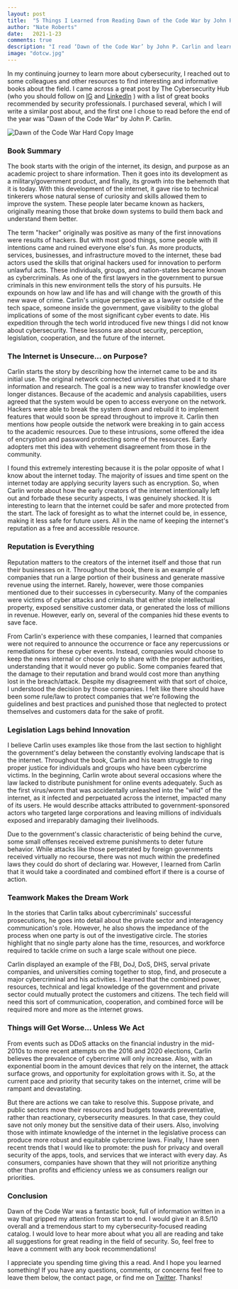 ```yaml
---
layout: post
title:  "5 Things I Learned from Reading Dawn of the Code War by John P. Carlin"
author: "Nate Roberts"
date:   2021-1-23
comments: true
description: "I read ‘Dawn of the Code War’ by John P. Carlin and learned five crucial lessons about cybersecurity, including the importance of security culture, reputation, legislation, cooperation, and the future of the internet."
image: "dotcw.jpg"
---
```


<p class="intro"><span class="dropcap">I</span>n my continuing journey to learn more about cybersecurity, I reached out to some colleagues and other resources to find interesting and informative books about the field. I came across a great post by The Cybersecurity Hub (who you should follow on <a href="https://www.instagram.com/thecybersecurityhub/?hl=en" target="_blank">IG</a> and <a href="https://www.linkedin.com/company/the-cyber-security-hub/" target="_blank">LinkedIn</a> ) with a list of great books recommended by security professionals. I purchased several, which I will write a similar post about, and the first one I chose to read before the end of the year was "Dawn of the Code War" by John P. Carlin.</p>

<img src="{{ '/assets/img/dotcw.jpg' | prepend: site.baseurl }}" alt="Dawn of the Code War Hard Copy Image"> 


### Book Summary

The book starts with the origin of the internet, its design, and purpose as an academic project to share information. Then it goes into its development as a military/government product, and finally, its growth into the behemoth that it is today. With this development of the internet, it gave rise to technical tinkerers whose natural sense of curiosity and skills allowed them to improve the system. These people later became known as hackers, originally meaning those that broke down systems to build them back and understand them better.

The term "hacker" originally was positive as many of the first innovations were results of hackers. But with most good things, some people with ill intentions came and ruined everyone else's fun. As more products, services, businesses, and infrastructure moved to the internet, these bad actors used the skills that original hackers used for innovation to perform unlawful acts. These individuals, groups, and nation-states became known as cybercriminals. As one of the first lawyers in the government to pursue criminals in this new environment tells the story of his pursuits. He expounds on how law and life has and will change with the growth of this new wave of crime.
Carlin's unique perspective as a lawyer outside of the tech space, someone inside the government, gave visibility to the global implications of some of the most significant cyber events to date. His expedition through the tech world introduced five new things I did not know about cybersecurity. These lessons are about security, perception, legislation, cooperation, and the future of the internet.

### The Internet is Unsecure… on Purpose?

Carlin starts the story by describing how the internet came to be and its initial use. The original network connected universities that used it to share information and research. The goal is a new way to transfer knowledge over longer distances. Because of the academic and analysis capabilities, users agreed that the system would be open to access everyone on the network. Hackers were able to break the system down and rebuild it to implement features that would soon be spread throughout to improve it. Carlin then mentions how people outside the network were breaking in to gain access to the academic resources. Due to these intrusions, some offered the idea of encryption and password protecting some of the resources. Early adopters met this idea with vehement disagreement from those in the community.

I found this extremely interesting because it is the polar opposite of what I know about the internet today.  The majority of issues and time spent on the internet today are applying security layers such as encryption. So, when Carlin wrote about how the early creators of the internet intentionally left out and forbade these security aspects, I was genuinely shocked. It is interesting to learn that the internet could be safer and more protected from the start. The lack of foresight as to what the internet could be, in essence, making it less safe for future users. All in the name of keeping the internet's reputation as a free and accessible resource.

### Reputation is Everything

Reputation matters to the creators of the internet itself and those that run their businesses on it. Throughout the book, there is an example of companies that run a large portion of their business and generate massive revenue using the internet. Rarely, however, were those companies mentioned due to their successes in cybersecurity. Many of the companies were victims of cyber attacks and criminals that either stole intellectual property, exposed sensitive customer data, or generated the loss of millions in revenue. However, early on, several of the companies hid these events to save face.

From Carlin's experience with these companies, I learned that companies were not required to announce the occurrence or face any repercussions or remediations for these cyber events. Instead, companies would choose to keep the news internal or choose only to share with the proper authorities, understanding that it would never go public. Some companies feared that the damage to their reputation and brand would cost more than anything lost in the breach/attack. Despite my disagreement with that sort of choice, I understood the decision by those companies. I felt like there should have been some rule/law to protect companies that we're following the guidelines and best practices and punished those that neglected to protect themselves and customers data for the sake of profit.  

### Legislation Lags behind Innovation

I believe Carlin uses examples like those from the last section to highlight the government's delay between the constantly evolving landscape that is the internet. Throughout the book, Carlin and his team struggle to ring proper justice for individuals and groups who have been cybercrime victims. In the beginning, Carlin wrote about several occasions where the law lacked to distribute punishment for online events adequately. Such as the first virus/worm that was accidentally unleashed into the "wild" of the internet, as it infected and perpetuated across the internet, impacted many of its users. He would describe attacks attributed to government-sponsored actors who targeted large corporations and leaving millions of individuals exposed and irreparably damaging their livelihoods.

Due to the government's classic characteristic of being behind the curve, some small offenses received extreme punishments to deter future behavior. While attacks like those perpetrated by foreign governments received virtually no recourse, there was not much within the predefined laws they could do short of declaring war. However, I learned from Carlin that it would take a coordinated and combined effort if there is a course of action.
 
### Teamwork Makes the Dream Work

In the stories that Carlin talks about cybercriminals' successful prosecutions, he goes into detail about the private sector and interagency communication's role. However, he also shows the impedance of the process when one party is out of the investigative circle. The stories highlight that no single party alone has the time, resources, and workforce required to tackle crime on such a large scale without one piece.

Carlin displayed an example of the FBI, DoJ, DoS, DHS, serval private companies, and universities coming together to stop, find, and prosecute a major cybercriminal and his activities. I learned that the combined power, resources, technical and legal knowledge of the government and private sector could mutually protect the customers and citizens. The tech field will need this sort of communication, cooperation, and combined force will be required more and more as the internet grows.

### Things will Get Worse… Unless We Act

From events such as DDoS attacks on the financial industry in the mid-2010s to more recent attempts on the 2016 and 2020 elections, Carlin believes the prevalence of cybercrime will only increase. Also, with an exponential boom in the amount devices that rely on the internet, the attack surface grows, and opportunity for exploitation grows with it. So, at the current pace and priority that security takes on the internet, crime will be rampant and devastating.
 
But there are actions we can take to resolve this. Suppose private, and public sectors move their resources and budgets towards preventative, rather than reactionary, cybersecurity measures. In that case, they could save not only money but the sensitive data of their users. Also, involving those with intimate knowledge of the internet in the legislative process can produce more robust and equitable cybercrime laws. Finally, I have seen recent trends that I would like to promote: the push for privacy and overall security of the apps, tools, and services that we interact with every day. As consumers, companies have shown that they will not prioritize anything other than profits and efficiency unless we as consumers realign our priorities.

### Conclusion

Dawn of the Code War was a fantastic book, full of information written in a way that gripped my attention from start to end. I would give it an 8.5/10 overall and a tremendous start to my cybersecurity-focused reading catalog. I would love to hear more about what you all are reading and take all suggestions for great reading in the field of security. So, feel free to leave a comment with any book recommendations!

I appreciate you spending time giving this a read. And I hope you learned something! If you have any questions, comments, or concerns feel free to leave them below, the contact page, or find me on <a href="https://twitter.com/naterobertstech/" target="_blank">Twitter</a>. Thanks!
